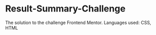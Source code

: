 # Result-Summary-Challenge
The solution to the challenge Frontend Mentor.
Languages used: CSS, HTML
